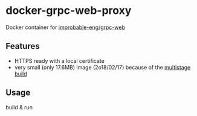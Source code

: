 # docker-grpc-web-proxy

Docker container for [improbable-eng/grpc-web](https://github.com/improbable-eng/grpc-web/tree/master/go/grpcwebproxy)

## Features

- HTTPS ready with a local certificate
- very small (only 17.6MB) image (2o18/02/17) because of the [multistage build](https://docs.docker.com/develop/develop-images/multistage-build/)

## Usage

build & run
